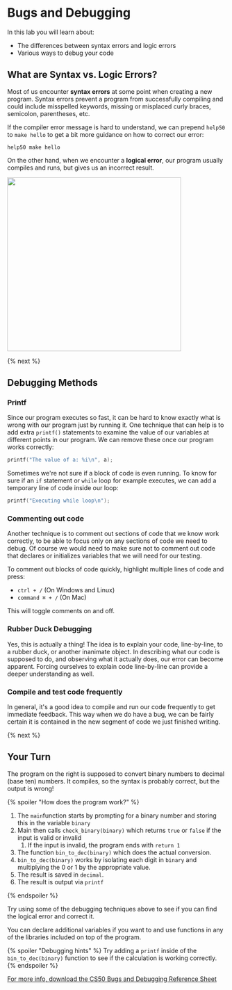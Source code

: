 # Bugs and Debugging

In this lab you will learn about:

- The differences between syntax errors and logic errors
- Various ways to debug your code

## What are Syntax vs. Logic Errors?

Most of us encounter **syntax errors** at some point when creating a new program. Syntax errors prevent a program from successfully compiling and could include misspelled keywords, missing or misplaced curly braces, semicolon, parentheses, etc.

If the compiler error message is hard to understand, we can prepend `help50` to `make hello` to get a bit more guidance on how to correct our error:

```
help50 make hello
```

On the other hand, when we encounter a **logical error**, our program usually compiles and runs, but gives us an incorrect result.

<img src="https://github.com/cs50nestm/cs50labs/blob/2019/debugging/error.gif" width="400">

{% next %}

## Debugging Methods

### Printf

Since our program executes so fast, it can be hard to know exactly what is wrong with our program just by running it. One technique that can help is to add extra `printf()` statements to examine the value of our variables at different points in our program. We can remove these once our program works correctly:

```c
printf("The value of a: %i\n", a);
```

Sometimes we're not sure if a block of code is even running. To know for sure if an `if` statement or `while` loop for example executes, we can add a temporary line of code inside our loop:

```c
printf("Executing while loop\n");
```

### Commenting out code

Another technique is to comment out sections of code that we know work correctly, to be able to focus only on any sections of code we need to debug. Of course we would need to make sure not to comment out code that declares or initializes variables that we will need for our testing.

To comment out blocks of code quickly, highlight multiple lines of code and press:

* `ctrl + /` (On Windows and Linux)
* `command ⌘ + /` (On Mac)

This will toggle comments on and off.

### Rubber Duck Debugging

Yes, this is actually a thing! The idea is to explain your code, line-by-line, to a rubber duck, or another inanimate object. In describing what our code is supposed to do, and observing what it actually does, our error can become apparent. Forcing ourselves to explain code line-by-line can provide a deeper understanding as well.

### Compile and test code frequently

In general, it's a good idea to compile and run our code frequently to get immediate feedback. This way when we do have a bug, we can be fairly certain it is contained in the new segment of code we just finished writing.

{% next %}

## Your Turn

The program on the right is supposed to convert binary numbers to decimal (base ten) numbers. It compiles, so the syntax is probably correct, but the output is wrong!

{% spoiler "How does the program work?" %}

1. The `main`function starts by prompting for a binary number and storing this in the variable `binary`
2. Main then calls `check_binary(binary)` which returns `true` or `false` if the input is valid or invalid
    1. If the input is invalid, the program ends with `return 1`
3. The function `bin_to_dec(binary)` which does the actual conversion.
4. `bin_to_dec(binary)` works by isolating each digit in `binary` and multiplying the 0 or 1 by the appropriate value.
5. The result is saved in `decimal`.
6. The result is output via `printf`

{% endspoiler %}

Try using some of the debugging techniques above to see if you can find the logical error and correct it.

You can declare additional variables if you want to and use functions in any of the libraries included on top of the program.

{% spoiler "Debugging hints" %}
Try adding a `printf` inside of the `bin_to_dec(binary)` function to see if the calculation is working correctly.
{% endspoiler %}




[For more info, download the CS50 Bugs and Debugging Reference Sheet](https://ap.cs50.school/assets/pdfs/unit2/bugs_and_debugging.pdf)
